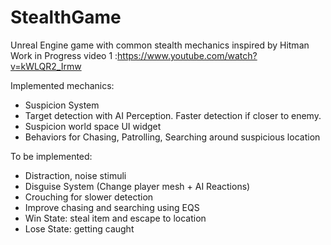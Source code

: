 # StealthGame
Unreal Engine game with common stealth mechanics inspired by Hitman  
Work in Progress video 1 :https://www.youtube.com/watch?v=kWLQR2_Irmw

Implemented mechanics:

- Suspicion System
- Target detection with AI Perception. Faster detection if closer to enemy.
- Suspicion world space UI widget
- Behaviors for Chasing, Patrolling, Searching around suspicious location

To be implemented:

- Distraction, noise stimuli
- Disguise System (Change player mesh + AI Reactions)
- Crouching for slower detection
- Improve chasing and searching using EQS
- Win State: steal item and escape to location
- Lose State: getting caught


